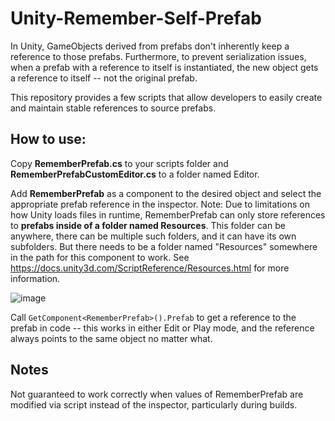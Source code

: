 # Unity-Remember-Self-Prefab

In Unity, GameObjects derived from prefabs don't inherently keep a reference to those prefabs. Furthermore, to prevent serialization issues, when a prefab with a reference to itself is instantiated, the new object gets a reference to itself -- not the original prefab.

This repository provides a few scripts that allow developers to easily create and maintain stable references to source prefabs.

## How to use:

Copy **RememberPrefab.cs** to your scripts folder and **RememberPrefabCustomEditor.cs** to a folder named Editor.

Add **RememberPrefab** as a component to the desired object and select the appropriate prefab reference in the inspector. Note: Due to limitations on how Unity loads files in runtime, RememberPrefab can only store references to **prefabs inside of a folder named Resources**. This folder can be anywhere, there can be multiple such folders, and it can have its own subfolders. But there needs to be a folder named "Resources" somewhere in the path for this component to work. See https://docs.unity3d.com/ScriptReference/Resources.html for more information.

![image](https://github.com/skylord-a52/Unity-Remember-Self-Prefab/assets/12107211/38f65f57-bcbc-4021-bcbf-9d1a701fbf07)

Call `GetComponent<RememberPrefab>().Prefab` to get a reference to the prefab in code -- this works in either Edit or Play mode, and the reference always points to the same object no matter what.


## Notes

Not guaranteed to work correctly when values of RememberPrefab are modified via script instead of the inspector, particularly during builds.